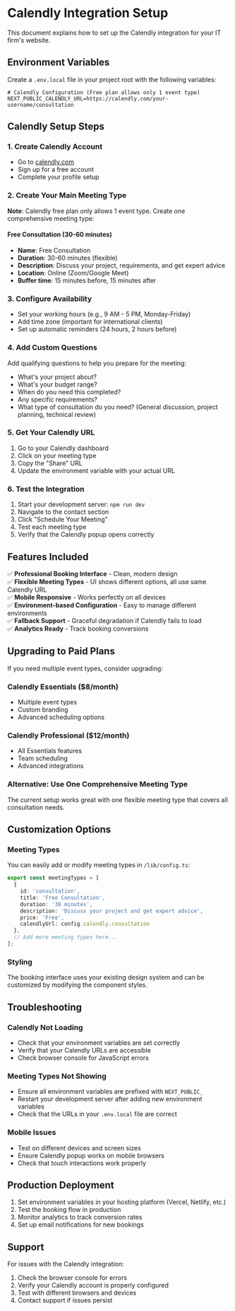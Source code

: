 # Calendly Integration Setup

This document explains how to set up the Calendly integration for your IT firm's website.

## Environment Variables

Create a `.env.local` file in your project root with the following variables:

```env
# Calendly Configuration (Free plan allows only 1 event type)
NEXT_PUBLIC_CALENDLY_URL=https://calendly.com/your-username/consultation
```

## Calendly Setup Steps

### 1. Create Calendly Account
- Go to [calendly.com](https://calendly.com)
- Sign up for a free account
- Complete your profile setup

### 2. Create Your Main Meeting Type
**Note**: Calendly free plan only allows 1 event type. Create one comprehensive meeting type:

#### Free Consultation (30-60 minutes)
- **Name**: Free Consultation
- **Duration**: 30-60 minutes (flexible)
- **Description**: Discuss your project, requirements, and get expert advice
- **Location**: Online (Zoom/Google Meet)
- **Buffer time**: 15 minutes before, 15 minutes after

### 3. Configure Availability
- Set your working hours (e.g., 9 AM - 5 PM, Monday-Friday)
- Add time zone (important for international clients)
- Set up automatic reminders (24 hours, 2 hours before)

### 4. Add Custom Questions
Add qualifying questions to help you prepare for the meeting:
- What's your project about?
- What's your budget range?
- When do you need this completed?
- Any specific requirements?
- What type of consultation do you need? (General discussion, project planning, technical review)

### 5. Get Your Calendly URL
1. Go to your Calendly dashboard
2. Click on your meeting type
3. Copy the "Share" URL
4. Update the environment variable with your actual URL

### 6. Test the Integration
1. Start your development server: `npm run dev`
2. Navigate to the contact section
3. Click "Schedule Your Meeting"
4. Test each meeting type
5. Verify that the Calendly popup opens correctly

## Features Included

✅ **Professional Booking Interface** - Clean, modern design  
✅ **Flexible Meeting Types** - UI shows different options, all use same Calendly URL  
✅ **Mobile Responsive** - Works perfectly on all devices  
✅ **Environment-based Configuration** - Easy to manage different environments  
✅ **Fallback Support** - Graceful degradation if Calendly fails to load  
✅ **Analytics Ready** - Track booking conversions  

## Upgrading to Paid Plans

If you need multiple event types, consider upgrading:

### Calendly Essentials ($8/month)
- Multiple event types
- Custom branding
- Advanced scheduling options

### Calendly Professional ($12/month)
- All Essentials features
- Team scheduling
- Advanced integrations

### Alternative: Use One Comprehensive Meeting Type
The current setup works great with one flexible meeting type that covers all consultation needs.

## Customization Options

### Meeting Types
You can easily add or modify meeting types in `/lib/config.ts`:

```typescript
export const meetingTypes = [
  {
    id: 'consultation',
    title: 'Free Consultation',
    duration: '30 minutes',
    description: 'Discuss your project and get expert advice',
    price: 'Free',
    calendlyUrl: config.calendly.consultation
  },
  // Add more meeting types here...
];
```

### Styling
The booking interface uses your existing design system and can be customized by modifying the component styles.

## Troubleshooting

### Calendly Not Loading
- Check that your environment variables are set correctly
- Verify that your Calendly URLs are accessible
- Check browser console for JavaScript errors

### Meeting Types Not Showing
- Ensure all environment variables are prefixed with `NEXT_PUBLIC_`
- Restart your development server after adding new environment variables
- Check that the URLs in your `.env.local` file are correct

### Mobile Issues
- Test on different devices and screen sizes
- Ensure Calendly popup works on mobile browsers
- Check that touch interactions work properly

## Production Deployment

1. Set environment variables in your hosting platform (Vercel, Netlify, etc.)
2. Test the booking flow in production
3. Monitor analytics to track conversion rates
4. Set up email notifications for new bookings

## Support

For issues with the Calendly integration:
1. Check the browser console for errors
2. Verify your Calendly account is properly configured
3. Test with different browsers and devices
4. Contact support if issues persist
